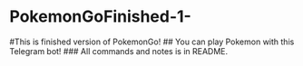 # PokemonGoFinished-1-
#This is finished version of PokemonGo! ## You can play Pokemon with this Telegram bot! ### All commands and notes is in README.

